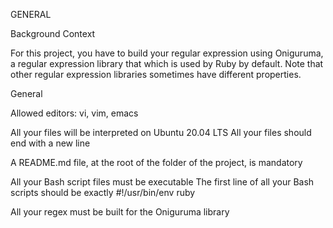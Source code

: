 GENERAL

Background Context

For this project, you have to build your regular expression using Oniguruma, a regular expression library that which is used by Ruby by default. Note that other regular expression libraries sometimes have different properties.


General

Allowed editors: vi, vim, emacs

All your files will be interpreted on Ubuntu 20.04 LTS
All your files should end with a new line

A README.md file, at the root of the folder of the project, is mandatory

All your Bash script files must be executable
The first line of all your Bash scripts should be exactly #!/usr/bin/env ruby

All your regex must be built for the Oniguruma library
